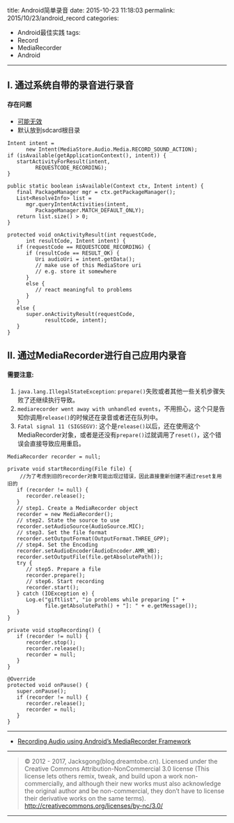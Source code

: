 title: Android简单录音
date: 2015-10-23 11:18:03
permalink: 2015/10/23/android_record
categories:
- Android最佳实践
tags:
- Record
- MediaRecorder
- Android

---

## I. 通过系统自带的录音进行录音

#### 存在问题

- [可能无效](http://www.grokkingandroid.com/checking-intent-availability/)
- 默认放到sdcard根目录

<!-- more -->

```
Intent intent =
      new Intent(MediaStore.Audio.Media.RECORD_SOUND_ACTION);
if (isAvailable(getApplicationContext(), intent)) {
   startActivityForResult(intent,
         REQUESTCODE_RECORDING);
}

public static boolean isAvailable(Context ctx, Intent intent) {
   final PackageManager mgr = ctx.getPackageManager();
   List<ResolveInfo> list =
      mgr.queryIntentActivities(intent,
         PackageManager.MATCH_DEFAULT_ONLY);
   return list.size() > 0;
}

protected void onActivityResult(int requestCode,
      int resultCode, Intent intent) {
   if (requestCode == REQUESTCODE_RECORDING) {
      if (resultCode == RESULT_OK) {
         Uri audioUri = intent.getData();
         // make use of this MediaStore uri
         // e.g. store it somewhere
      }
      else {
         // react meaningful to problems
      }
   }
   else {
      super.onActivityResult(requestCode,
            resultCode, intent);
   }
}
```

## II. 通过MediaRecorder进行自己应用内录音

#### 需要注意:

1. `java.lang.IllegalStateException`: `prepare()`失败或者其他一些关机步骤失败了还继续执行导致。
2. `mediarecorder went away with unhandled events`，不用担心，这个只是告知你调用`release()`的时候还在录音或者还在队列中。
3. `Fatal signal 11 (SIGSEGV)`: 这个是`release()`以后，还在使用这个MediaRecorder对象，或者是还没有`prepare()`过就调用了`reset()`，这个错误会直接导致应用重启。


```
MediaRecorder recorder = null;

private void startRecording(File file) {
    //为了考虑到旧的recorder对象可能出现过错误，因此直接重新创建不通过reset复用旧的
   if (recorder != null) {
      recorder.release();
   }
   // step1. Create a MediaRecorder object
   recorder = new MediaRecorder();
   // step2. State the source to use
   recorder.setAudioSource(AudioSource.MIC);
   // step3. Set the file format
   recorder.setOutputFormat(OutputFormat.THREE_GPP);
   // step4. Set the Encoding
   recorder.setAudioEncoder(AudioEncoder.AMR_WB);
   recorder.setOutputFile(file.getAbsolutePath());
   try {
      // step5. Prepare a file
      recorder.prepare();
      // step6. Start recording
      recorder.start();
   } catch (IOException e) {
      Log.e("giftlist", "io problems while preparing [" +
            file.getAbsolutePath() + "]: " + e.getMessage());
   }
}

private void stopRecording() {
   if (recorder != null) {
      recorder.stop();
      recorder.release();
      recorder = null;
   }
}

@Override
protected void onPause() {
   super.onPause();
   if (recorder != null) {
      recorder.release();
      recorder = null;
   }
}
```

---

- [Recording Audio using Android’s MediaRecorder Framework](http://www.grokkingandroid.com/recording-audio-using-androids-mediarecorder-framework/)

---

> © 2012 - 2017, Jacksgong(blog.dreamtobe.cn). Licensed under the Creative Commons Attribution-NonCommercial 3.0 license (This license lets others remix, tweak, and build upon a work non-commercially, and although their new works must also acknowledge the original author and be non-commercial, they don’t have to license their derivative works on the same terms). http://creativecommons.org/licenses/by-nc/3.0/

---
